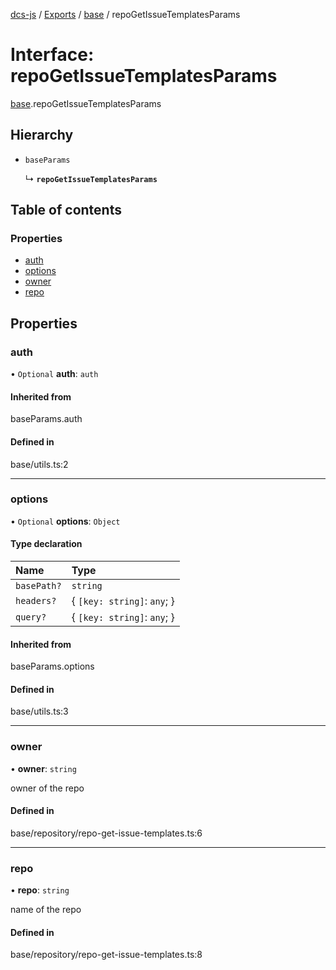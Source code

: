 [dcs-js](../README.md) / [Exports](../modules.md) / [base](../modules/base.md) / repoGetIssueTemplatesParams

# Interface: repoGetIssueTemplatesParams

[base](../modules/base.md).repoGetIssueTemplatesParams

## Hierarchy

- `baseParams`

  ↳ **`repoGetIssueTemplatesParams`**

## Table of contents

### Properties

- [auth](base.repoGetIssueTemplatesParams.md#auth)
- [options](base.repoGetIssueTemplatesParams.md#options)
- [owner](base.repoGetIssueTemplatesParams.md#owner)
- [repo](base.repoGetIssueTemplatesParams.md#repo)

## Properties

### <a id="auth" name="auth"></a> auth

• `Optional` **auth**: `auth`

#### Inherited from

baseParams.auth

#### Defined in

base/utils.ts:2

___

### <a id="options" name="options"></a> options

• `Optional` **options**: `Object`

#### Type declaration

| Name | Type |
| :------ | :------ |
| `basePath?` | `string` |
| `headers?` | { `[key: string]`: `any`;  } |
| `query?` | { `[key: string]`: `any`;  } |

#### Inherited from

baseParams.options

#### Defined in

base/utils.ts:3

___

### <a id="owner" name="owner"></a> owner

• **owner**: `string`

owner of the repo

#### Defined in

base/repository/repo-get-issue-templates.ts:6

___

### <a id="repo" name="repo"></a> repo

• **repo**: `string`

name of the repo

#### Defined in

base/repository/repo-get-issue-templates.ts:8
